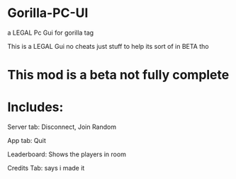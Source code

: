 # Gorilla-PC-UI
a LEGAL Pc Gui for gorilla tag

This is a LEGAL Gui no cheats just stuff to help its sort of in BETA tho

# This mod is a beta not fully complete

# Includes:
Server tab: Disconnect, Join Random

App tab: Quit

Leaderboard: Shows the players in room

Credits Tab: says i made it
